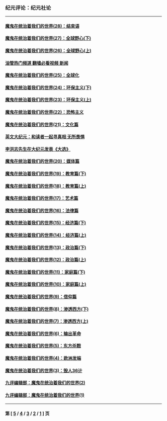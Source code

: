 ### 纪元评论：纪元社论
---
#### [魔鬼在统治着我们的世界(28)：结束语](../../pages/nsc422/n10936246.md?12040330) 
#### [魔鬼在统治着我们的世界(27)：全球野心(下)](../../pages/nsc422/n10928319.md?12040330) 
#### [魔鬼在统治着我们的世界(26)：全球野心(上)](../../pages/nsc422/n10900318.md?12040330) 
#### [油管热门频道 翻墙必看视频 新闻](ok?12040330)
#### [魔鬼在统治着我们的世界(25)：全球化](../../pages/nsc422/n10788205.md?12040330) 
#### [魔鬼在统治着我们的世界(24)：环保主义(下)](../../pages/nsc422/n10695307.md?12040330) 
#### [魔鬼在统治着我们的世界(23)：环保主义(上)](../../pages/nsc422/n10688613.md?12040330) 
#### [魔鬼在统治着我们的世界(22)：恐怖主义](../../pages/nsc422/n10614727.md?12040330) 
#### [魔鬼在统治着我们的世界(21)：文化篇](../../pages/nsc422/n10597706.md?12040330) 
#### [英文大纪元：和读者一起寻真相 无所畏惧](../../pages/nsc422/n12542027.md?12040330) 
#### [李洪志先生在大纪元发表《大选》](../../pages/nsc422/n12534746.md?12040330) 
#### [魔鬼在统治着我们的世界(20)：媒体篇](../../pages/nsc422/n10586579.md?12040330) 
#### [魔鬼在统治着我们的世界(19)：教育篇(下)](../../pages/nsc422/n10564808.md?12040330) 
#### [魔鬼在统治着我们的世界(18)：教育篇(上)](../../pages/nsc422/n10526970.md?12040330) 
#### [魔鬼在统治着我们的世界(17)：艺术篇](../../pages/nsc422/n10499093.md?12040330) 
#### [魔鬼在统治着我们的世界(16)：法律篇](../../pages/nsc422/n10485969.md?12040330) 
#### [魔鬼在统治着我们的世界(15)：经济篇(下)](../../pages/nsc422/n10469975.md?12040330) 
#### [魔鬼在统治着我们的世界(14)：经济篇(上)](../../pages/nsc422/n10457370.md?12040330) 
#### [魔鬼在统治着我们的世界(13)：政治篇(下)](../../pages/nsc422/n10448270.md?12040330) 
#### [魔鬼在统治着我们的世界(12)：政治篇(上)](../../pages/nsc422/n10444576.md?12040330) 
#### [魔鬼在统治着我们的世界(11)：家庭篇(下)](../../pages/nsc422/n10440961.md?12040330) 
#### [魔鬼在统治着我们的世界(10)：家庭篇(上)](../../pages/nsc422/n10435448.md?12040330) 
#### [魔鬼在统治着我们的世界(9)：信仰篇](../../pages/nsc422/n10432159.md?12040330) 
#### [魔鬼在统治着我们的世界(8)：渗透西方(下)](../../pages/nsc422/n10429603.md?12040330) 
#### [魔鬼在统治着我们的世界(7)：渗透西方(上)](../../pages/nsc422/n10426013.md?12040330) 
#### [魔鬼在统治着我们的世界(6)：输出革命](../../pages/nsc422/n10421536.md?12040330) 
#### [魔鬼在统治着我们的世界(5)：东方杀戮](../../pages/nsc422/n10417707.md?12040330) 
#### [魔鬼在统治着我们的世界(4)：欧洲发端](../../pages/nsc422/n10414890.md?12040330) 
#### [魔鬼在统治着我们的世界(3)：毁人36计](../../pages/nsc422/n10411583.md?12040330) 
#### [九评编辑部：魔鬼在统治着我们的世界(2)](../../pages/nsc422/n10410036.md?12040330) 
#### [九评编辑部：魔鬼在统治着我们的世界(1)](../../pages/nsc422/n10406825.md?12040330) 

---
#### 第 [ [5](./5.md?12040330) / [4](./4.md?12040330) / [3](./3.md?12040330) / [2](./2.md?12040330) / [1](./1.md?12040330) ] 页
